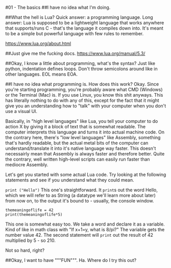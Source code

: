 #01 - The basics
##I have no idea what I'm doing.

##What the hell is Lua?
Quick answer: a programming language. Long answer: 
Lua is supposed to be a lightweight language that works anywhere that supports/runs C - that's the language it compiles down into.
It's meant to be a simple but powerful language with few rules to remember.

https://www.lua.org/about.html

##Just give me the fucking docs.
https://www.lua.org/manual/5.3/

##Okay, I know a little about programming, what's the syntax?
Just like python, indentation defines loops. Don't throw semicolons around like in other languages. EOL means EOA.

##I have no idea what programming is. How does this work?
Okay. Since you're starting programming, you're probably aware what CMD (Windows) or the Terminal (Mac) is. If you use Linux, you know this shit anyways. This has literally nothing to do with any of this, except for the fact that it might give you an understanding how to "talk" with your computer when you don't use a visual UI.

Basically, in "high level languages" like Lua, you tell your computer to do action X by giving it a block of text that is somewhat readable. The computer interprets this language and turns it into actual machine code. On the contrary here, there's "low level languages" like Assembly, something that's hardly readable, but the actual metal bits of the computer can understand/translate it into it's native language way faster.
This doesn't necessairly mean that Assembly is always faster and therefore better. Quite the contrary, well written high-level scripts can easily run faster than mediocre Assembly. 

Let's get you started with some actual Lua code. Try looking at the following statements and see if you understand what they could mean. 

`print ("Hello")`
This one's straightforward. It `print`s out the word Hello, which we will refer to as String (a datatype we'll learn more about later) from now on, to the output it's bound to - usually, the console window. 

```
themeaningoflife = 42
print(themeaningoflife*5)
```
This one is somewhat easy too. We take a word and declare it as a variable. Kind of like in math class with "If x+1=y, what is 8/pi?"
The variable gets the number value 42.
The second statement will `print` out the result of 42 multiplied by 5 - so 210.

Not so hard, right?

##Okay, I want to have """FUN""". Ha. Where do I try this out?

